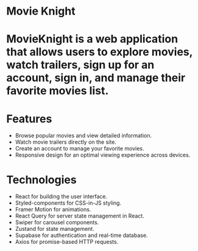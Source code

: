 # Movie Knight

<h1>MovieKnight is a web application that allows users to explore movies, watch trailers, sign up for an account, sign in, and manage their favorite movies list.</h1>

# Features

- Browse popular movies and view detailed information.
- Watch movie trailers directly on the site.
- Create an account to manage your favorite movies.
- Responsive design for an optimal viewing experience across devices.

# Technologies

- React for building the user interface.
- Styled-components for CSS-in-JS styling.
- Framer Motion for animations.
- React Query for server state management in React.
- Swiper for carousel components.
- Zustand for state management.
- Supabase for authentication and real-time database.
- Axios for promise-based HTTP requests.
